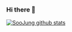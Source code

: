 ### Hi there 👋
[![SooJung github stats](https://github-readme-stats.vercel.app/api?username=SooJungDev&show_icons=true&theme=tokyonight)](https://github.com/SooJungDev/SooJungDev)
<!--
**SooJungDev/SooJungDev** is a ✨ _special_ ✨ repository because its `README.md` (this file) appears on your GitHub profile.

Here are some ideas to get you started:

- 🔭 I’m currently working on ...
- 🌱 I’m currently learning ...
- 👯 I’m looking to collaborate on ...
- 🤔 I’m looking for help with ...
- 💬 Ask me about ...
- 📫 How to reach me: ...
- 😄 Pronouns: ...
- ⚡ Fun fact: ...
-->
